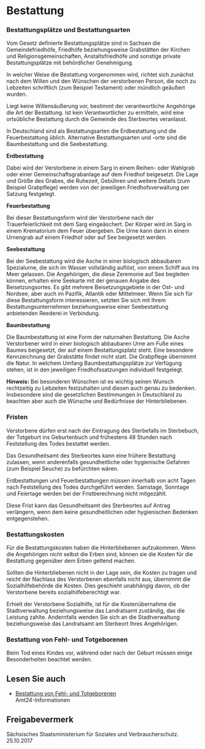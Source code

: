 # Bestattung

### Bestattungsplätze und Bestattungsarten

Vom Gesetz definierte Bestattungsplätze sind in Sachsen die Gemeindefriedhöfe, Friedhöfe beziehungsweise Grabstätten der Kirchen und Religionsgemeinschaften, Anstaltsfriedhöfe und sonstige private Bestattungsplätze mit behördlicher Genehmigung.

In welcher Weise die Bestattung vorgenommen wird, richtet sich zunächst nach dem Willen und den Wünschen der verstorbenen Person, die noch zu Lebzeiten schriftlich (zum Beispiel Testament) oder mündlich geäußert wurden.

Liegt keine Willensäußerung vor, bestimmt der verantwortliche Angehörige die Art der Bestattung. Ist kein Verantwortlicher zu ermitteln, wird eine ortsübliche Bestattung durch die Gemeinde des Sterbeortes veranlasst.

In Deutschland sind als Bestattungsarten die Erdbestattung und die Feuerbestattung üblich. Alternative Bestattungsarten und -orte sind die Baumbestattung und die Seebestattung.

**Erdbestattung**

Dabei wird der Verstorbene in einem Sarg in einem Reihen- oder Wahlgrab oder einer Gemeinschaftsgrabanlage auf dem Friedhof beigesetzt. Die Lage und Größe des Grabes, die Ruhezeit, Gebühren und weitere Details (zum Beispiel Grabpflege) werden von der jeweiligen Friedhofsverwaltung per Satzung festgelegt.

**Feuerbestattung**

Bei dieser Bestattungsform wird der Verstorbene nach der Trauerfeierlichkeit mit dem Sarg eingeäschert. Der Körper wird im Sarg in einem Krematorium dem Feuer übergeben. Die Urne kann dann in einem Urnengrab auf einem Friedhof oder auf See beigesetzt werden.

**Seebestattung**

Bei der Seebestattung wird die Asche in einer biologisch abbaubaren Spezialurne, die sich im Wasser vollständig auflöst, von einem Schiff aus ins Meer gelassen. Die Angehörigen, die diese Zeremonie auf See begleiten können, erhalten eine Seekarte mit der genauen Angabe des Beisetzungsortes. Es gibt mehrere Beisetzungsgebiete in der Ost- und Nordsee, aber auch im Pazifik, Atlantik oder Mittelmeer. Wenn Sie sich für diese Bestattungsform interessieren, setzten Sie sich mit Ihrem Bestattungsunternehmen beziehungsweise einer Seebestattung anbietenden Reederei in Verbindung.

**Baumbestattung**

Die Baumbestattung ist eine Form der naturnahen Bestattung. Die Asche Verstorbener wird in einer biologisch abbaubaren Urne am Fuße eines Baumes beigesetzt, der auf einem Bestattungsplatz steht. Eine besondere Kennzeichnung der Grabstätte findet nicht statt. Die Grabpflege übernimmt die Natur. In welchem Umfang Baumbestattungsplätze zur Verfügung stehen, ist in den jeweiligen Friedhofssatzungen individuell festgelegt.

**Hinweis:** Bei besonderen Wünschen ist es wichtig seinen Wunsch rechtzeitig zu Lebzeiten festzuhalten und diesen auch genau zu bedenken. Insbesondere sind die gesetzlichen Bestimmungen in Deutschland zu beachten aber auch die Wünsche und Bedürfnisse der Hinterbliebenen.

### Fristen

Verstorbene dürfen erst nach der Eintragung des Sterbefalls im Sterbebuch, der Totgeburt ins Geburtenbuch und frühestens 48 Stunden nach Feststellung des Todes bestattet werden.

Das Gesundheitsamt des Sterbeortes kann eine frühere Bestattung zulassen, wenn anderenfalls gesundheitliche oder hygienische Gefahren (zum Beispiel Seuche) zu befürchten wären.

Erdbestattungen und Feuerbestattungen müssen innerhalb von acht Tagen nach Feststellung des Todes durchgeführt werden. Samstage, Sonntage und Feiertage werden bei der Fristberechnung nicht mitgezählt.

Diese Frist kann das Gesundheitsamt des Sterbeortes auf Antrag verlängern, wenn dem keine gesundheitlichen oder hygienischen Bedenken entgegenstehen.

### Bestattungskosten

Für die Bestattungskosten haben die Hinterbliebenen aufzukommen. Wenn die Angehörigen nicht selbst die Erben sind, können sie die Kosten für die Bestattung gegenüber dem Erben geltend machen.

Sollten die Hinterbliebenen nicht in der Lage sein, die Kosten zu tragen und reicht der Nachlass des Verstorbenen ebenfalls nicht aus, übernimmt die Sozialhilfebehörde die Kosten. Dies geschieht unabhängig davon, ob der Verstorbene bereits sozialhilfeberechtigt war.

Erhielt der Verstorbene Sozialhilfe, ist für die Kostenübernahme die Stadtverwaltung beziehungsweise das Landratsamt zuständig, das die Leistung zahlte. Andernfalls wenden Sie sich an die Stadtverwaltung beziehungsweise das Landratsamt am Sterbeort Ihres Angehörigen.

### Bestattung von Fehl- und Totgeborenen

Beim Tod eines Kindes vor, während oder nach der Geburt müssen einige Besonderheiten beachtet werden.

## Lesen Sie auch

* [Bestattung von Fehl- und Totgeborenen](https://amt24dev.sachsen.de/zufi/lebenslagen/5000802)  
  Amt24-Informationen

## Freigabevermerk

Sächsisches Staatsministerium für Soziales und Verbraucherschutz. 25.10.2017
